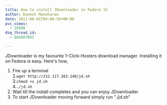 ```yaml
---
title: How to install JDownloader in Fedora 15
author: Danesh Manoharan
date: 2011-06-01T04:06:59+00:00
pvc_views:
  - 16888
dsq_thread_id:
  - 889887085

---
```

JDownloader is my favourite 1-Click-Hosters download manager. Installing it on Fedora is easy. Here's how,

1. Fire up a terminal  
2.`wget http://212.117.163.148/jd.sh`  
3.`chmod +x jd.sh`  
4.`./jd.sh`  
5. Wait till the install completes and you can enjoy JDownloader.  
6. To start JDownloader moving forward simply run "./jd.sh"